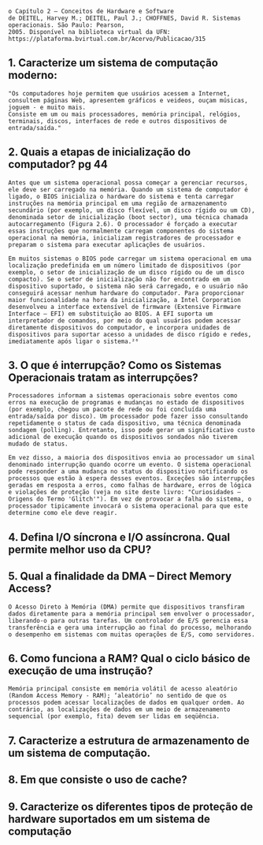 ```
o Capítulo 2 – Conceitos de Hardware e Software
de DEITEL, Harvey M.; DEITEL, Paul J.; CHOFFNES, David R. Sistemas operacionais. São Paulo: Pearson,
2005. Disponível na biblioteca virtual da UFN: https://plataforma.bvirtual.com.br/Acervo/Publicacao/315
```

## 1. Caracterize um sistema de computação moderno:
    "Os computadores hoje permitem que usuários acessem a Internet, consultem páginas Web, apresentem gráficos e veideos, ouçam músicas, joguem - e muito mais.
    Consiste em um ou mais processadores, memória principal, relógios, terminais, discos, interfaces de rede e outros dispositivos de entrada/saída."

## 2. Quais a etapas de inicialização do computador? pg 44
    Antes que um sistema operacional possa começar a gerenciar recursos, ele deve ser carregado na memória. Quando um sistema de computador é ligado, o BIOS inicializa o hardware do sistema e tenta carregar instruções na memória principal em uma região de armazenamento secundário (por exemplo, um disco flexível, um disco rígido ou um CD), denominada setor de inicialização (boot sector), uma técnica chamada autocarregamento (Figura 2.6). O processador é forçado a executar essas instruções que normalmente carregam componentes do sistema operacional na memória, inicializam registradores de processador e preparam o sistema para executar aplicações de usuários.

    Em muitos sistemas o BIOS pode carregar um sistema operacional em uma localização predefinida em um número limitado de dispositivos (por exemplo, o setor de inicialização de um disco rígido ou de um disco compacto). Se o setor de inicialização não for encontrado em um dispositivo suportado, o sistema não será carregado, e o usuário não conseguirá acessar nenhum hardware do computador. Para proporcionar maior funcionalidade na hora da inicialização, a Intel Corporation desenvolveu a interface extensível de firmware (Extensive Firmware Interface – EFI) em substituição ao BIOS. A EFI suporta um interpretador de comandos, por meio do qual usuários podem acessar diretamente dispositivos do computador, e incorpora unidades de dispositivos para suportar acesso a unidades de disco rígido e redes, imediatamente após ligar o sistema.²⁶

## 3. O que é interrupção? Como os Sistemas Operacionais tratam as interrupções?
    Processadores informam a sistemas operacionais sobre eventos como erros na execução de programas e mudanças no estado de dispositivos (por exemplo, chegou um pacote de rede ou foi concluída uma entrada/saída por disco). Um processador pode fazer isso consultando repetidamente o status de cada dispositivo, uma técnica denominada sondagem (polling). Entretanto, isso pode gerar um significativo custo adicional de execução quando os dispositivos sondados não tiverem mudado de status.

    Em vez disso, a maioria dos dispositivos envia ao processador um sinal denominado interrupção quando ocorre um evento. O sistema operacional pode responder a uma mudança no status do dispositivo notificando os processos que estão à espera desses eventos. Exceções são interrupções geradas em resposta a erros, como falhas de hardware, erros de lógica e violações de proteção (veja no site deste livro: "Curiosidades — Origens do Termo 'Glitch'"). Em vez de provocar a falha do sistema, o processador tipicamente invocará o sistema operacional para que este determine como ele deve reagir.

## 4. Defina I/O síncrona e I/O assíncrona. Qual permite melhor uso da CPU?
    

## 5. Qual a finalidade da DMA – Direct Memory Access?
    O Acesso Direto à Memória (DMA) permite que dispositivos transfiram dados diretamente para a memória principal sem envolver o processador, liberando-o para outras tarefas. Um controlador de E/S gerencia essa transferência e gera uma interrupção ao final do processo, melhorando o desempenho em sistemas com muitas operações de E/S, como servidores.
    
## 6. Como funciona a RAM? Qual o ciclo básico de execução de uma instrução?
    Memória principal consiste em memória volátil de acesso aleatório (Random Access Memory - RAM); ‘aleatório’ no sentido de que os processos podem acessar localizações de dados em qualquer ordem. Ao contrário, as localizações de dados em um meio de armazenamento sequencial (por exemplo, fita) devem ser lidas em seqüência. 
    

## 7. Caracterize a estrutura de armazenamento de um sistema de computação.
## 8. Em que consiste o uso de cache?
## 9. Caracterize os diferentes tipos de proteção de hardware suportados em um sistema de computação